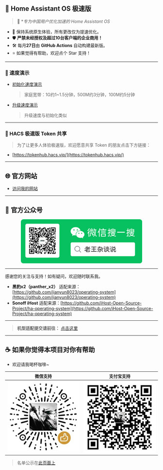 ## 🌟 Home Assistant OS 极速版

> 🚀 **专为中国用户优化加速的 Home Assistant OS*

- 🔧 保持系统原生体验，所有更改仅为提速优化。
- 🛡️ **严禁未经授权及超过10台客户端的企业商用！**
- 🛠️ 每月**27日**由 **GitHub Actions** 自动构建最新版。
- ⭐ 如果觉得有帮助，欢迎点个 Star 支持！

---

### 🚦 速度演示

- [初始化速度演示](https://www.bilibili.com/video/BV1tr7VzCE35/?share_source=copy_web&vd_source=9b5dc5e48277a13da484e0352d3707e9)  
  > 家庭宽带：1G约1~1.5分钟，500M约3分钟，100M约5分钟

- [升级速度演示](https://www.bilibili.com/video/BV1judBY2ES7?t=82.3)  
  > 升级速度与初始化类似

---

### 🤝 HACS 极速版 Token 共享

> 为了让更多人体验极速版，欢迎愿意共享 Token 的朋友点击下方链接：

- [https://tokenhub.hacs.vip/](https://tokenhub.hacs.vip/)

---

## 🌐 官方网站

- [访问我的网站](https://www.hasscn.top)

---

## 📱 官方公众号

<div align="center">
  <img src="./img/WeChat_QRCode.png" alt="关注我" width="400"/>
</div>

---

感谢您的关注与支持！如有疑问，欢迎随时联系我。

- **黑豹x2（panther_x2）** 适配来源：[https://github.com/jianyun8023/operating-system](https://github.com/jianyun8023/operating-system)
- **Sonoff iHost** 适配来源：[https://github.com/iHost-Open-Source-Project/ha-operating-system](https://github.com/iHost-Open-Source-Project/ha-operating-system)

---

> **机型适配提交请前往：** [点击这里](https://github.com/ha-china/HAOS-CN-DEV)

---

## ☕ 如果你觉得本项目对你有帮助

- 欢迎请我喝杯咖啡~


| 微信支持 | 支付宝支持 |
|----------|------------|
| ![微信](./img/WeChat_Pay.jpg) | ![支付宝](./img/Ali_Pay.jpg) |

> 名单公示在[此页面上](https://www.hasscn.top/sponsor.html#-%E7%89%B9%E5%88%AB%E9%B8%A3%E8%B0%A2)